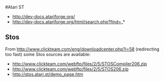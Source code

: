#Atari ST

* http://dev-docs.atariforge.org/
* http://dev-docs.atariforge.org/html/search.php?find=_*

## Stos 
From http://www.clickteam.com/eng/downloadcenter.php?i=58 (redirecting too fast) some Stos sources are available:
* http://www.clickteam.com/webftp/files/2/5/STOSCompiler206.zip
* http://www.clickteam.com/webftp/files/2/5/STOS206.zip
* http://stos.atari.st/demo_page.htm


